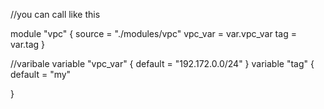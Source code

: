 
//you can call like this

module "vpc" {
    source = "./modules/vpc"
    vpc_var = var.vpc_var
    tag = var.tag
}

//varibale
variable "vpc_var" {
  default = "192.172.0.0/24"
}
variable "tag" {
  default = "my"
  
}